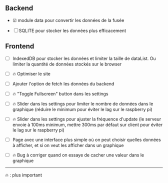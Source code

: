 ## Backend

- &#9745; module data pour convertir les données de la fusée

- &#9744; SQLITE pour stocker les données plus efficacement

## Frontend

- &#9744; IndexedDB pour stocker les données et limiter la taille de dataList. Ou limiter la quantité de données stockés sur le browser

- &#9744; &#128293; Optimiser le site

- &#9744; Ajouter l'option de fetch les données du backend

- &#9744; &#128293; "Toggle Fullscreen" button dans les settings

- &#9744; &#128293; Slider dans les settings pour limiter le nombre de données dans le graphique (réduire le minimum pour éviter le lag sur le raspberry pi)

- &#9744; &#128293; Slider dans les settings pour ajuster la fréquence d'update (le serveur envoie à 100ms minimum, mettre 300ms par défaut sur client pour éviter le lag sur le raspberry pi)

- &#9744; Page avec une interface plus simple où on peut choisir quelles données à afficher, et si on veut les afficher dans un graphique

- &#9744; &#128293; Bug à corriger quand on essaye de cacher une valeur dans le graphique

---

&#128293; : plus important
